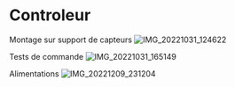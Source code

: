 # Controleur

Montage sur support de capteurs
![IMG_20221031_124622](https://user-images.githubusercontent.com/84618082/208307181-8db546e6-212f-4d51-8751-3ebd575beb48.jpg)

Tests de commande
![IMG_20221031_165149](https://user-images.githubusercontent.com/84618082/208307197-84810eb1-1dd3-4146-b1d4-6c859d4b2d50.jpg)

Alimentations
![IMG_20221209_231204](https://user-images.githubusercontent.com/84618082/208307212-d20b5d13-5786-4cd5-9b8e-c3effba989d7.jpg)

